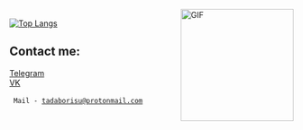 <img align="right" alt="GIF" src="https://media.giphy.com/media/dxn6fRlTIShoeBr69N/giphy.gif?raw=true" width="200" height="200"><br>
[![Top Langs](https://github-readme-stats.vercel.app/api/top-langs/?username=tadaborisu&amp;layout=compact&amp;hide_border=true&theme=chartreuse-dark)](https://github.com/anuraghazra/github-readme-stats)

## Contact me:
<a href="https://t.me/googolplexcoperbytes"> Telegram </a>
<br>
<a href="https://vk.com/tadaborisu"> VK </a>
<br>
<br>
<code>
Mail - tadaborisu@protonmail.com
</code>

